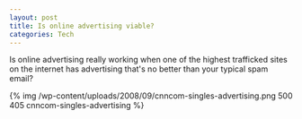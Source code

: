 ```yaml
--- 
layout: post
title: Is online advertising viable?
categories: Tech
---
```

Is online advertising really working when one of the highest trafficked sites on the internet has advertising that's no better than your typical spam email?

{% img /wp-content/uploads/2008/09/cnncom-singles-advertising.png 500 405 cnncom-singles-advertising %} 
